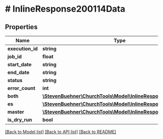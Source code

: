 # # InlineResponse200114Data

## Properties

Name | Type | Description | Notes
------------ | ------------- | ------------- | -------------
**execution_id** | **string** |  |
**job_id** | **float** |  |
**start_date** | **string** |  |
**end_date** | **string** |  |
**status** | **string** |  |
**error_count** | **int** |  | [optional]
**both** | [**\StevenBuehner\ChurchTools\Model\InlineResponse200114Both**](InlineResponse200114Both.md) |  | [optional]
**es** | [**\StevenBuehner\ChurchTools\Model\InlineResponse200114Es**](InlineResponse200114Es.md) |  | [optional]
**master** | [**\StevenBuehner\ChurchTools\Model\InlineResponse200114Es**](InlineResponse200114Es.md) |  | [optional]
**is_dry_run** | **bool** |  | [optional]

[[Back to Model list]](../../README.md#models) [[Back to API list]](../../README.md#endpoints) [[Back to README]](../../README.md)
